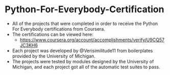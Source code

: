 # Python-For-Everybody-Certification
* All of the projects that were completed in order to receive the Python For Everybody certifications from Coursera. 
* The certifications can be viewed here:
  * https://www.coursera.org/account/accomplishments/verify/U9CQ57JC3KH6
* Each project was developed by @Verisimilitude11 from boilerplates provided by the University of Michigan.
* The projects were tested by modules designed by the University of Michigan, and each project got all of the automatic test suites to pass.
